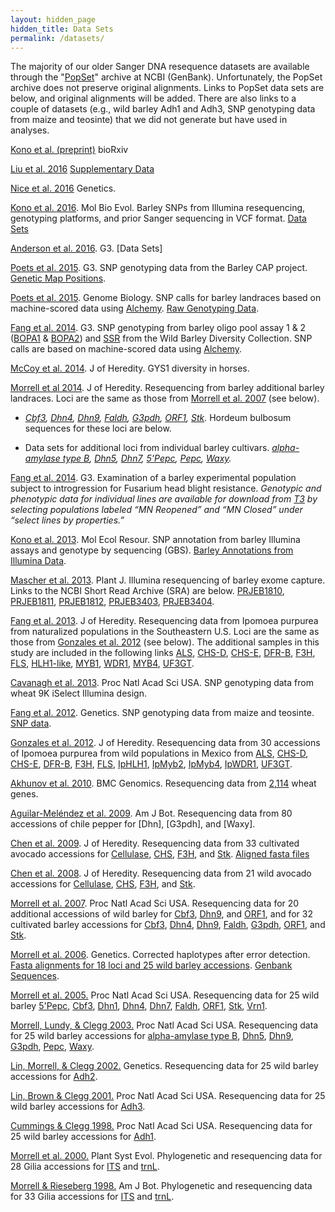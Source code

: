 ```yaml
---
layout: hidden_page
hidden_title: Data Sets
permalink: /datasets/
---
```

The majority of our older Sanger DNA resequence datasets are available through the "[PopSet](http://www.ncbi.nlm.nih.gov/popset)" archive at NCBI (GenBank).
Unfortunately, the PopSet archive does not preserve original alignments.
Links to PopSet data sets are below, and original alignments will be added.
There are also links to a couple of datasets (e.g., wild barley Adh1 and Adh3, SNP genotyping data from maize and teosinte) that we did not generate but have used in analyses.

[Kono et al. (preprint)](http://biorxiv.org/content/early/2017/02/27/112318) bioRxiv

[Liu et al. 2016](https://academic.oup.com/mbe/article-lookup/doi/10.1093/molbev/msw296)
[Supplementary Data](https://oup.silverchair-cdn.com/oup/backfile/Content_public/Journal/mbe/34/4/10.1093_molbev_msw296/2/msw296_Supp.zip?Expires=1492633148&Signature=HfzfvquRm95sbyn7mRxRzL1EQkZd8fzQudgvp0M-VdsqRDWTQZZWJUsoNHIycv~5cJOXfTNff-aCb~cvZQMpMp9EQu0ahq6CFpikYnTST2aFx5Yc2mveMmwxoZOKCXFnQmASUuC-~Oi1Epn6biVoUjv4xwM6hVbzFPyprOWL5OPICKLxG4j10KdMh1971Cx58O510x0Z7jXfCFzvHrwe2C6pwQgyNY2a0kw-WDrSbr38CriYeDwpAqLDHxLfO1cCVQwXsXZLdAKEZ8CbCswgkItxFEb-QklEr7U6r-FcN2JQObMQ0lkFfoLKC~Z7-Y9DXsJFbrVP~ed8VWarQB1fdA__&Key-Pair-Id=APKAIUCZBIA4LVPAVW3Q)

[Nice et al. 2016](http://www.genetics.org/content/203/3/1453) Genetics. 

[Kono et al. 2016](http://mbe.oxfordjournals.org/content/early/2016/06/11/molbev.msw102). Mol Bio Evol. Barley SNPs from Illumina resequencing, genotyping platforms, and prior Sanger sequencing in VCF format. [Data Sets](https://conservancy.umn.edu/handle/11299/181502)

[Anderson et al. 2016](http://www.g3journal.org/content/6/4/835.abstract). G3. [Data Sets]

[Poets et al. 2015](http://www.g3journal.org/content/early/2015/12/28/g3.115.024349.abstract). G3. SNP genotyping data from the Barley CAP project. [Genetic Map Positions](https://triticeaetoolbox.org/barley/map_flapjack.php?function=typeMapOut&msid=15).

[Poets et al. 2015](http://www.genomebiology.com/2015/16/1/173). Genome Biology. SNP calls for barley landraces based on machine-scored data using [Alchemy](http://alchemy.sourceforge.net). [Raw Genotyping Data](https://figshare.com/articles/Raw_Genotyping_Data_Barley_%20landraces_are_characterized_by_geographically_hetero-%20geneous_genomic_origins/1468432).

[Fang et al. 2014](http://www.g3journal.org/content/4/7/1193.abstract). G3. SNP genotyping from barley oligo pool assay 1 & 2 ([BOPA1](http://hdl.handle.net/11299/181368) & [BOPA2](http://hdl.handle.net/11299/181368)) and [SSR](http://morrell-lab.cfans.umn.edu/downloads/data/WBDC_SSR.txt.bz2) from the Wild Barley Diversity Collection. SNP calls are based on machine-scored data using [Alchemy](http://alchemy.sourceforge.net).

[McCoy et al. 2014](http://jhered.oxfordjournals.org/content/105/2/163.abstract). J of Heredity. GYS1 diversity in horses.

[Morrell et al 2014](http://jhered.oxfordjournals.org/content/early/2013/12/02/jhered.est083.abstract). J of Heredity. Resequencing from barley additional barley landraces. Loci are the same as those from [Morrell et al. 2007](http://www.pnas.org/content/104/9/3289.abstract) (see below).

+ *[Cbf3](http://www.ncbi.nlm.nih.gov/popset/532004057), [Dhn4](http://www.ncbi.nlm.nih.gov/popset/?term=532003666), [Dhn9](http://www.ncbi.nlm.nih.gov/popset?DbFrom=nuccore&Cmd=Link&LinkName=nuccore_popset&IdsFromResult=532003403), [Faldh](http://www.ncbi.nlm.nih.gov/popset?DbFrom=nuccore&Cmd=Link&LinkName=nuccore_popset&IdsFromResult=532003915), [G3pdh](http://www.ncbi.nlm.nih.gov/popset?DbFrom=nuccore&Cmd=Link&LinkName=nuccore_popset&IdsFromResult=532003837), [ORF1](http://www.ncbi.nlm.nih.gov/popset?DbFrom=nuccore&Cmd=Link&LinkName=nuccore_popset&IdsFromResult=532003559), [Stk](http://www.ncbi.nlm.nih.gov/popset?DbFrom=nuccore&Cmd=Link&LinkName=nuccore_popset&IdsFromResult=532003634).* Hordeum bulbosum sequences for these loci are below.

+ Data sets for additional loci from individual barley cultivars. *[alpha-amylase type B](http://www.ncbi.nlm.nih.gov/popset/532003871), [Dhn5](http://www.ncbi.nlm.nih.gov/popset/532003604), [Dhn7](http://www.ncbi.nlm.nih.gov/popset/532003797), [5'Pepc](http://www.ncbi.nlm.nih.gov/popset/532003481), [Pepc](http://www.ncbi.nlm.nih.gov/popset/532003963), [Waxy](http://www.ncbi.nlm.nih.gov/popset/532004023).*

[Fang et al. 2014](http://www.g3journal.org/content/early/2013/09/13/g3.113.007294.abstract). G3. Examination of a barley experimental population subject to introgression for Fusarium head blight resistance. *Genotypic and phenotypic data for individual lines are available for download from [T3](https://triticeaetoolbox.org) by selecting populations labeled “MN Reopened” and “MN Closed” under “select lines by properties.”*

[Kono et al. 2013](http://onlinelibrary.wiley.com/doi/10.1111/1755-0998.12183/abstract). Mol Ecol Resour. SNP annotation from barley Illumina assays and genotype by sequencing (GBS). [Barley Annotations from Illumina Data](http://doi.org/10.13020/D63K53).

[Mascher et al. 2013](http://onlinelibrary.wiley.com/doi/10.1111/tpj.12294/abstract). Plant J. Illumina resequencing of barley exome capture. Links to the NCBI Short Read Archive (SRA) are below. [PRJEB1810](http://www.ncbi.nlm.nih.gov/Traces/study/?acc=ERP002487), [PRJEB1811](http://www.ncbi.nlm.nih.gov/sra/?term=PRJEB1811), [PRJEB1812](http://www.ncbi.nlm.nih.gov/sra/?term=PRJEB1812), [PRJEB3403](http://www.ncbi.nlm.nih.gov/bioproject/?term=PRJEB3403), [PRJEB3404](http://www.ncbi.nlm.nih.gov/bioproject/?term=PRJEB3404). 

[Fang et al. 2013](http://jhered.oxfordjournals.org/content/early/2013/07/26/jhered.est046.abstract). J of Heredity. Resequencing data from Ipomoea purpurea from naturalized populations in the Southeastern U.S. Loci are the same as those from [Gonzales et al. 2012](http://jhered.oxfordjournals.org/content/103/6/863.abstract) (see below). The additional samples in this study are included in the following links [ALS](http://www.ncbi.nlm.nih.gov/popset?DbFrom=nuccore&Cmd=Link&LinkName=nuccore_popset&IdsFromResult=399890480), [CHS-D](http://www.ncbi.nlm.nih.gov/popset?DbFrom=nuccore&Cmd=Link&LinkName=nuccore_popset&IdsFromResult=399890496), [CHS-E](http://www.ncbi.nlm.nih.gov/popset?DbFrom=nuccore&Cmd=Link&LinkName=nuccore_popset&IdsFromResult=399890512), [DFR-B](http://www.ncbi.nlm.nih.gov/popset?DbFrom=nuccore&Cmd=Link&LinkName=nuccore_popset&IdsFromResult=399890528), [F3H](http://www.ncbi.nlm.nih.gov/popset?DbFrom=nuccore&Cmd=Link&LinkName=nuccore_popset&IdsFromResult=399890544), [FLS](http://www.ncbi.nlm.nih.gov/popset?DbFrom=nuccore&Cmd=Link&LinkName=nuccore_popset&IdsFromResult=399890562), [HLH1-like](http://www.ncbi.nlm.nih.gov/popset?DbFrom=nuccore&Cmd=Link&LinkName=nuccore_popset&IdsFromResult=399890578), [MYB1](http://www.ncbi.nlm.nih.gov/popset?DbFrom=nuccore&Cmd=Link&LinkName=nuccore_popset&IdsFromResult=399890586), [WDR1](http://www.ncbi.nlm.nih.gov/popset?DbFrom=nuccore&Cmd=Link&LinkName=nuccore_popset&IdsFromResult=399890602), [MYB4](http://www.ncbi.nlm.nih.gov/popset?DbFrom=nuccore&Cmd=Link&LinkName=nuccore_popset&IdsFromResult=399890618), [UF3GT](http://www.ncbi.nlm.nih.gov/popset?DbFrom=nuccore&Cmd=Link&LinkName=nuccore_popset&IdsFromResult=399890634).   

[Cavanagh et al. 2013](http://www.pnas.org/content/110/20/8057.abstract). Proc Natl Acad Sci USA. SNP genotyping data from wheat 9K iSelect Illumina design.

[Fang et al. 2012](http://www.genetics.org/content/191/3/883.abstract). Genetics. SNP genotyping data from maize and teosinte. [SNP data](https://figshare.com/articles/Fang_et_al_2012/840519).

[Gonzales et al. 2012](http://jhered.oxfordjournals.org/content/103/6/863.abstract). J of Heredity. Resequencing data from 30 accessions of Ipomoea purpurea from wild populations in Mexico from [ALS](http://www.ncbi.nlm.nih.gov/popset/?term=399890790), [CHS-D](http://www.ncbi.nlm.nih.gov/popset/?term=399890650), [CHS-E](http://www.ncbi.nlm.nih.gov/popset/?term=399890718), [DFR-B](http://www.ncbi.nlm.nih.gov/popset/?term=399890860), [F3H](http://www.ncbi.nlm.nih.gov/popset/?term=399891255), [FLS](http://www.ncbi.nlm.nih.gov/popset/?term=399891092), [IpHLH1](http://www.ncbi.nlm.nih.gov/popset/?term=399890924), [IpMyb2](http://www.ncbi.nlm.nih.gov/popset/?term=399890956), [IpMyb4](http://www.ncbi.nlm.nih.gov/popset/?term=399891154), [IpWDR1](http://www.ncbi.nlm.nih.gov/popset/?term=399891020), [UF3GT](http://www.ncbi.nlm.nih.gov/popset/?term=399891255). 

[Akhunov et al. 2010](http://bmcgenomics.biomedcentral.com/articles/10.1186/1471-2164-11-702). BMC Genomics. Resequencing data from [2,114](http://probes.pw.usda.gov:8080/snpworld/Map) wheat genes.

[Aguilar-Meléndez et al. 2009](http://www.amjbot.org/content/96/6/1190.short). Am J Bot. Resequencing data from 80 accessions of chile pepper for [Dhn], [G3pdh], and [Waxy].

[Chen et al. 2009](http://jhered.oxfordjournals.org/content/100/1/56.abstract). J of Heredity. Resequencing data from 33 cultivated avocado accessions for [Cellulase](http://www.ncbi.nlm.nih.gov/popset/169732675), [CHS](http://www.ncbi.nlm.nih.gov/popset/169732767), [F3H](http://www.ncbi.nlm.nih.gov/popset/169732855), and [Stk](http://www.ncbi.nlm.nih.gov/popset/169732939). [Aligned fasta files](http://morrell-lab.cfans.umn.edu/downloads/data/Aguacate.zip)

[Chen et al. 2008](http://jhered.oxfordjournals.org/content/99/4/382.abstract). J of Heredity. Resequencing data from 21 wild avocado accessions for [Cellulase](http://www.ncbi.nlm.nih.gov/popset/164471421), [CHS](http://www.ncbi.nlm.nih.gov/popset/164471477), [F3H](http://www.ncbi.nlm.nih.gov/popset/164471535), and [Stk](http://www.ncbi.nlm.nih.gov/popset/164471583).

[Morrell et al. 2007](http://www.pnas.org/content/104/9/3289.abstract). Proc Natl Acad Sci USA. Resequencing data for 20 additional accessions of wild barley for [Cbf3](http://www.ncbi.nlm.nih.gov/popset/126566929), [Dhn9](http://www.ncbi.nlm.nih.gov/popset/126467537), and [ORF1](http://www.ncbi.nlm.nih.gov/popset/126467769), and for 32 cultivated barley accessions for [Cbf3](http://www.ncbi.nlm.nih.gov/popset/126566974), [Dhn4](http://www.ncbi.nlm.nih.gov/popset/126467471), [Dhn9](http://www.ncbi.nlm.nih.gov/popset/126467577), [Faldh](http://www.ncbi.nlm.nih.gov/popset/126467641), [G3pdh](http://www.ncbi.nlm.nih.gov/popset/126467705), [ORF1](http://www.ncbi.nlm.nih.gov/popset/126467809), and [Stk](http://www.ncbi.nlm.nih.gov/popset/126467873).

[Morrell et al. 2006](http://www.genetics.org/content/173/3/1705). Genetics. Corrected haplotypes after error detection. [Fasta alignments  for 18 loci and 25 wild barley accessions](http://morrell-lab.cfans.umn.edu/downloads/data/Wild_barley_18.tar.gz). [Genbank Sequences](http://www.ncbi.nlm.nih.gov/nuccore?term=AY895831%3AAY896053%5BAccession%5D).

[Morrell et al. 2005.](http://www.pnas.org/content/102/7/2442.abstract) Proc Natl Acad Sci USA. Resequencing data for 25 wild barley [5'Pepc](http://www.ncbi.nlm.nih.gov/popset/59936823), [Cbf3](http://www.ncbi.nlm.nih.gov/popset/60116227), [Dhn1](http://www.ncbi.nlm.nih.gov/popset/59894236), [Dhn4](http://www.ncbi.nlm.nih.gov/popset/60116276), [Dhn7](http://www.ncbi.nlm.nih.gov/popset/60116325), [Faldh](http://www.ncbi.nlm.nih.gov/popset/59894282), [ORF1](http://www.ncbi.nlm.nih.gov/popset/60116379), [Stk](http://www.ncbi.nlm.nih.gov/popset/60116433), [Vrn1](http://www.ncbi.nlm.nih.gov/popset/59936890).

[Morrell, Lundy, & Clegg 2003.](http://www.pnas.org/content/100/19/10812.abstract) Proc Natl Acad Sci USA. Resequencing data for 25 wild barley accessions for [alpha-amylase type B](http://www.ncbi.nlm.nih.gov/popset/33943181), [Dhn5](http://www.ncbi.nlm.nih.gov/popset/33943231), [Dhn9](http://www.ncbi.nlm.nih.gov/popset/33943285),  [G3pdh](http://www.ncbi.nlm.nih.gov/popset/33943335), [Pepc](http://www.ncbi.nlm.nih.gov/popset/33943387),  [Waxy](http://www.ncbi.nlm.nih.gov/popset/33943437).

[Lin, Morrell, & Clegg 2002.](http://genetics.org/content/162/4/2007.abstract) Genetics. Resequencing data for 25 wild barley accessions for [Adh2](http://www.ncbi.nlm.nih.gov/popset?term=morrell%20adh2).

[Lin, Brown & Clegg 2001.](http://www.pnas.org/content/98/2/531.abstract) Proc Natl Acad Sci USA. Resequencing data for 25 wild barley accessions for [Adh3](http://www.ncbi.nlm.nih.gov/nuccore?term=AF326691%3AAF326715%5BAccession%5D).

[Cummings & Clegg 1998.](http://www.pnas.org/content/95/10/5637.abstract) Proc Natl Acad Sci USA. Resequencing data for 25 wild barley accessions for [Adh1](http://www.ncbi.nlm.nih.gov/nuccore/?term=AF052664%3AAF052682%5BAccession%5D).

[Morrell et al. 2000.](http://link.springer.com/article/10.1007%2FBF00985264) Plant Syst Evol. Phylogenetic and resequencing data for 28 Gilia accessions for [ITS](http://www.ncbi.nlm.nih.gov/nuccore?cmd=HistorySearch&QueryKey=15) and [trnL](http://www.ncbi.nlm.nih.gov/nuccore?cmd=HistorySearch&QueryKey=16).

[Morrell & Rieseberg 1998.](http://www.amjbot.org/content/85/10/1439.abstract) Am J Bot. Phylogenetic and resequencing data for 33 Gilia accessions for [ITS](http://www.ncbi.nlm.nih.gov/nuccore?cmd=HistorySearch&QueryKey=10) and [trnL](http://www.ncbi.nlm.nih.gov/nuccore?cmd=HistorySearch&QueryKey=14).

<!-- Start Google Analytics -->
<script type="text/javascript">
var _gaq = _gaq || [];
_gaq.push(['_setAccount', 'UA-19694768-1']);
_gaq.push(['_trackPageview']);
(function() {
var ga = document.createElement('script'); ga.type = 'text/javascript'; ga.async = true;
ga.src = ('https:' == document.location.protocol ? 'https://ssl' : 'http://www') + '.google-analytics.com/ga.js';
var s = document.getElementsByTagName('script')[0]; s.parentNode.insertBefore(ga, s);
})();
</script>
<!-- End Google Analytics -->